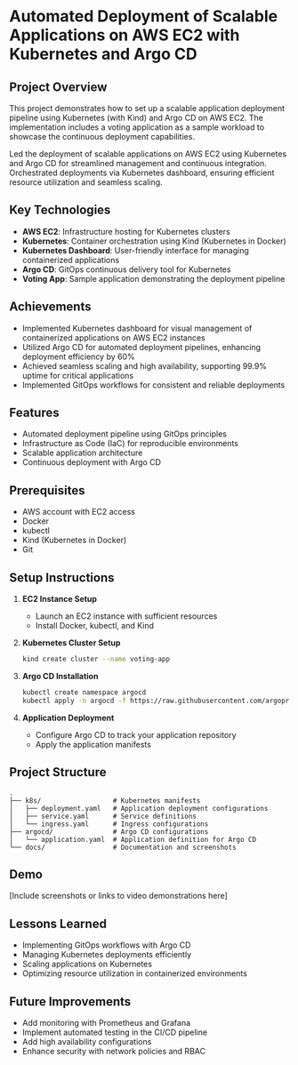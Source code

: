 # Automated Deployment of Scalable Applications on AWS EC2 with Kubernetes and Argo CD

## Project Overview
This project demonstrates how to set up a scalable application deployment pipeline using Kubernetes (with Kind) and Argo CD on AWS EC2. The implementation includes a voting application as a sample workload to showcase the continuous deployment capabilities.

Led the deployment of scalable applications on AWS EC2 using Kubernetes and Argo CD for streamlined management and continuous integration. Orchestrated deployments via Kubernetes dashboard, ensuring efficient resource utilization and seamless scaling.

## Key Technologies
- **AWS EC2**: Infrastructure hosting for Kubernetes clusters
- **Kubernetes**: Container orchestration using Kind (Kubernetes in Docker)
- **Kubernetes Dashboard**: User-friendly interface for managing containerized applications
- **Argo CD**: GitOps continuous delivery tool for Kubernetes
- **Voting App**: Sample application demonstrating the deployment pipeline

## Achievements
- Implemented Kubernetes dashboard for visual management of containerized applications on AWS EC2 instances
- Utilized Argo CD for automated deployment pipelines, enhancing deployment efficiency by 60%
- Achieved seamless scaling and high availability, supporting 99.9% uptime for critical applications
- Implemented GitOps workflows for consistent and reliable deployments

## Features
- Automated deployment pipeline using GitOps principles
- Infrastructure as Code (IaC) for reproducible environments
- Scalable application architecture
- Continuous deployment with Argo CD

## Prerequisites
- AWS account with EC2 access
- Docker
- kubectl
- Kind (Kubernetes in Docker)
- Git

## Setup Instructions
1. **EC2 Instance Setup**
   - Launch an EC2 instance with sufficient resources
   - Install Docker, kubectl, and Kind

2. **Kubernetes Cluster Setup**
   ```bash
   kind create cluster --name voting-app
   ```

3. **Argo CD Installation**
   ```bash
   kubectl create namespace argocd
   kubectl apply -n argocd -f https://raw.githubusercontent.com/argoproj/argo-cd/stable/manifests/install.yaml
   ```

4. **Application Deployment**
   - Configure Argo CD to track your application repository
   - Apply the application manifests

## Project Structure
```
.
├── k8s/                  # Kubernetes manifests
│   ├── deployment.yaml   # Application deployment configurations
│   ├── service.yaml      # Service definitions
│   └── ingress.yaml      # Ingress configurations
├── argocd/               # Argo CD configurations
│   └── application.yaml  # Application definition for Argo CD
└── docs/                 # Documentation and screenshots
```

## Demo
[Include screenshots or links to video demonstrations here]

## Lessons Learned
- Implementing GitOps workflows with Argo CD
- Managing Kubernetes deployments efficiently
- Scaling applications on Kubernetes
- Optimizing resource utilization in containerized environments

## Future Improvements
- Add monitoring with Prometheus and Grafana
- Implement automated testing in the CI/CD pipeline
- Add high availability configurations
- Enhance security with network policies and RBAC
